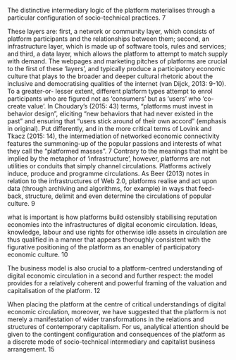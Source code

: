 
The distinctive intermediary logic of the platform materialises through a particular
configuration of socio-technical practices. 7

These layers are: first, a network or community layer, which consists of platform participants and the relationships between them; second, an infrastructure layer, which is made up of software tools, rules and services; and third, a data layer, which allows the platform to attempt to match supply with demand. The webpages and marketing pitches of platforms are crucial to the first of these ‘layers’, and typically produce a participatory economic culture that plays to the broader and deeper cultural rhetoric about the inclusive and democratising qualities of the internet (van Dijck, 2013: 9-10). To a greater-or- lesser extent, different platform types attempt to enrol participants who are figured not as ‘consumers’ but as ‘users’ who ‘co-create value’. In Choudary’s (2015: 43) terms, “platforms must invest in behavior design”, eliciting “new behaviors that had never existed in the past” and ensuring that “users stick around of their own accord” (emphasis in original). Put differently, and in the more critical terms of Lovink and Tkacz (2015: 14), the intermediation of networked economic connectivity features the summoning-up of the popular passions and interests of what they call the “platformed masses”. 7
Contrary to the meanings that might be implied by the
metaphor of ‘infrastructure’, however, platforms are not utilities or conduits that simply
channel circulations. Platforms actively induce, produce and programme circulations. As Beer
(2013) notes in relation to the infrastructures of Web 2.0, platforms realise and act upon data
(through archiving and algorithms, for example) in ways that feed-back, structure, delimit and
even determine the circulations of popular culture. 9 

what is important is how platforms build ostensibly stabilising reputation economies into the infrastructures of digital economic circulation. Ideas, knowledge, labour and use rights for otherwise idle assets in circulation are thus qualified in a manner that appears thoroughly consistent with the figurative positioning of the platform as an enabler of participatory economic culture. 10 

The business model is also crucial to a platform-centred understanding of digital
economic circulation in a second and further respect: the model provides for a relatively
coherent and powerful framing of the valuation and capitalisation of the platform. 12

When placing the platform at the centre of critical understandings of digital economic circulation, moreover, we have suggested that the platform is not merely a manifestation of wider transformations in the relations and structures of contemporary capitalism. For us, analytical attention should be given to the contingent configuration and consequences of the platform as a discrete mode of socio-technical intermediary and capitalist business arrangement. 15
